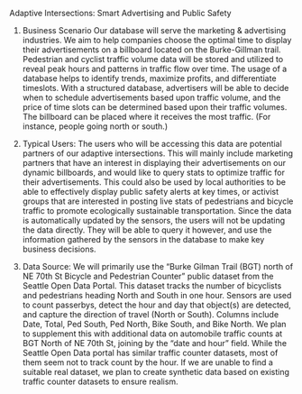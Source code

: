Adaptive Intersections: Smart Advertising and Public Safety

1) Business Scenario
Our database will serve the marketing & advertising industries. We aim to help companies choose the optimal time to display their advertisements on a billboard located on the Burke-Gillman trail. 
Pedestrian and cyclist traffic volume data will be stored and utilized to reveal peak hours and patterns in traffic flow over time. The usage of a database helps to identify trends, maximize profits, and differentiate timeslots.
With a structured database, advertisers will be able to decide when to schedule advertisements based upon traffic volume, and the price of time slots can be determined based upon their traffic volumes. The billboard can be placed where it receives the most traffic. (For instance, people going north or south.)

2) Typical Users: 
The users who will be accessing this data are potential partners of our adaptive intersections. This will mainly include marketing partners that have an interest in displaying their advertisements on our dynamic billboards, and would like to query stats to optimize traffic for their advertisements. This could also be used by local authorities to be able to effectively display public safety alerts at key times, or activist groups that are interested in posting live stats of pedestrians and bicycle traffic to promote ecologically sustainable transportation. 
Since the data is automatically updated by the sensors, the users will not be updating the data directly. They will be able to query it however, and use the information gathered by the sensors in the database to make key business decisions.

3) Data Source:
We will primarily use the “Burke Gilman Trail (BGT) north of NE 70th St Bicycle and Pedestrian Counter” public dataset from the Seattle Open Data Portal. This dataset tracks the number of bicyclists and pedestrians heading North and South in one hour. Sensors are used to count passerbys, detect the hour and day that object(s) are detected, and capture the direction of travel (North or South). Columns include Date, Total, Ped South, Ped North, Bike South, and Bike North. We plan to supplement this with additional data on automobile traffic counts at BGT North of NE 70th St, joining by the “date and hour” field. While the Seattle Open Data portal has similar traffic counter datasets, most of them seem not to track count by the hour. If we are unable to find a suitable real dataset, we plan to create synthetic data based on existing traffic counter datasets to ensure realism.
